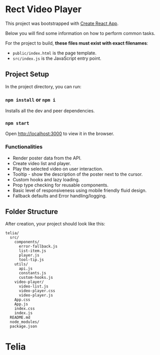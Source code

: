 # Rect Video Player

This project was bootstrapped with [Create React App](https://github.com/facebook/create-react-app).

Below you will find some information on how to perform common tasks.<br>

For the project to build, **these files must exist with exact filenames**:

- `public/index.html` is the page template.
- `src/index.js` is the JavaScript entry point.

## Project Setup

In the project directory, you can run:

### `npm install` or `npm i`

Installs all the dev and peer dependencies.

### `npm start`

Open [http://localhost:3000](http://localhost:3000) to view it in the browser.

### Functionalities

- Render poster data from the API.
- Create video list and player.
- Play the selected video on user interaction.
- Tooltip - show the description of the poster next to the cursor.
- Custom hooks and lazy loading.
- Prop type checking for reusable components.
- Basic level of responsiveness using mobile friendly fluid design.
- Fallback defaults and Error handling/logging.

## Folder Structure

After creation, your project should look like this:

```
telia/
  src/
    components/
      error-fallback.js
      list-item.js
      player.js
      tool-tip.js
    utils/
      api.js
      constants.js
      custom-hooks.js
    video-player/
      video-list.js
      video-player.css
      video-player.js
    App.css
    App.js
    index.css
    index.js
  README.md
  node_modules/
  package.json
```
# Telia
